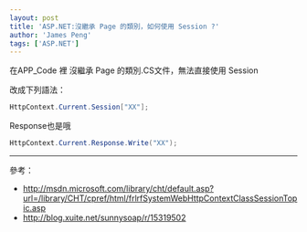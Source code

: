 ```yaml
---
layout: post
title: 'ASP.NET:沒繼承 Page 的類別，如何使用 Session ?'
author: 'James Peng'
tags: ['ASP.NET']
---
```



在APP_Code 裡
沒繼承 Page 的類別.CS文件，無法直接使用 Session

改成下列語法：

~~~csharp
HttpContext.Current.Session["XX"];
~~~

Response也是哦

~~~csharp
HttpContext.Current.Response.Write("XX");
~~~

----------

參考：

- http://msdn.microsoft.com/library/cht/default.asp?url=/library/CHT/cpref/html/frlrfSystemWebHttpContextClassSessionTopic.asp
- http://blog.xuite.net/sunnysoap/r/15319502